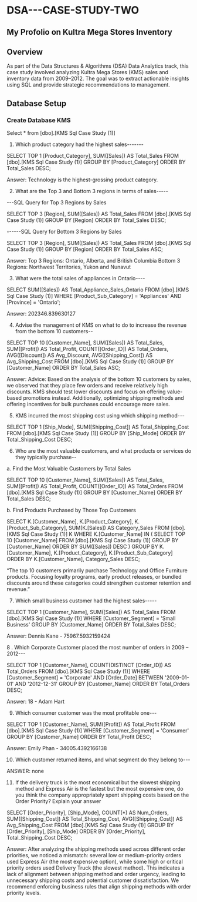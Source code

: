 # DSA---CASE-STUDY-TWO
## My Profolio on Kultra Mega Stores Inventory

## Overview
As part of the Data Structures & Algorithms (DSA) Data Analytics track, this case study involved analyzing Kultra Mega Stores (KMS) sales and inventory data from 2009–2012. The goal was to extract actionable insights using SQL and provide strategic recommendations to management.

## Database Setup

### Create Database KMS

Select * from [dbo].[KMS Sql Case Study (1)]

1. Which product category had the highest sales-------

SELECT TOP 1
    [Product_Category],
    SUM([Sales]) AS Total_Sales
FROM
   [dbo].[KMS Sql Case Study (1)]
GROUP BY
    [Product_Category]
ORDER BY
    Total_Sales DESC;

Answer: Technology is the highest-grossing product category.

2. What are the Top 3 and Bottom 3 regions in terms of sales-----

---SQL Query for Top 3 Regions by Sales

SELECT TOP 3
    [Region],
    SUM([Sales]) AS Total_Sales
FROM
    [dbo].[KMS Sql Case Study (1)]
GROUP BY
    [Region]
ORDER BY
    Total_Sales DESC;

------SQL Query for Bottom 3 Regions by Sales

SELECT TOP 3
    [Region],
    SUM([Sales]) AS Total_Sales
FROM
    [dbo].[KMS Sql Case Study (1)]
GROUP BY
    [Region]
ORDER BY
    Total_Sales ASC;

Answer: Top 3 Regions: Ontario, Alberta, and British Columbia
Bottom 3 Regions: Northwest Territories, Yukon and Nunavut

3. What were the total sales of appliances in Ontario----

SELECT 
    SUM([Sales]) AS Total_Appliance_Sales_Ontario
FROM 
    [dbo].[KMS Sql Case Study (1)]
WHERE 
    [Product_Sub_Category] = 'Appliances'
    AND [Province] = 'Ontario';

Answer: 202346.839630127

4. Advise the management of KMS on what to do to increase the revenue from the bottom 10 customers--

SELECT TOP 10
    [Customer_Name],
    SUM([Sales]) AS Total_Sales,
    SUM([Profit]) AS Total_Profit,
    COUNT([Order_ID]) AS Total_Orders,
    AVG([Discount]) AS Avg_Discount,
    AVG([Shipping_Cost]) AS Avg_Shipping_Cost
FROM 
    [dbo].[KMS Sql Case Study (1)]
GROUP BY 
    [Customer_Name]
ORDER BY 
    Total_Sales ASC;

 Answer: Advice: Based on the analysis of the bottom 10 customers by sales, we observed that they place few orders and receive relatively high discounts. 
KMS should test lower discounts and focus on offering value-based promotions instead. 
Additionally, optimizing shipping methods and offering incentives for bulk purchases could encourage more sales.

5. KMS incurred the most shipping cost using which shipping method---

SELECT TOP 1
    [Ship_Mode],
    SUM([Shipping_Cost]) AS Total_Shipping_Cost
FROM 
    [dbo].[KMS Sql Case Study (1)]
GROUP BY 
    [Ship_Mode]
ORDER BY 
    Total_Shipping_Cost DESC;

6. Who are the most valuable customers, and what products or services do they typically purchase--

a. Find the Most Valuable Customers by Total Sales

SELECT TOP 10
    [Customer_Name],
    SUM([Sales]) AS Total_Sales,
    SUM([Profit]) AS Total_Profit,
    COUNT([Order_ID]) AS Total_Orders
FROM 
   [dbo].[KMS Sql Case Study (1)]
GROUP BY 
    [Customer_Name]
ORDER BY 
    Total_Sales DESC;

b. Find Products Purchased by Those Top Customers

SELECT 
    K.[Customer_Name],
    K.[Product_Category],
    K.[Product_Sub_Category],
    SUM(K.[Sales]) AS Category_Sales
FROM 
    [dbo].[KMS Sql Case Study (1)] K
WHERE 
    K.[Customer_Name] IN (
        SELECT TOP 10 [Customer_Name]
        FROM [dbo].[KMS Sql Case Study (1)]
        GROUP BY [Customer_Name]
        ORDER BY SUM([Sales]) DESC
    )
GROUP BY 
    K.[Customer_Name],
    K.[Product_Category],
    K.[Product_Sub_Category]
ORDER BY 
    K.[Customer_Name], Category_Sales DESC;

“The top 10 customers primarily purchase Technology and Office Furniture products. Focusing loyalty programs, early product releases, or 
bundled discounts around these categories could strengthen customer retention and revenue.”

7. Which small business customer had the highest sales-----

SELECT TOP 1
    [Customer_Name],
    SUM([Sales]) AS Total_Sales
FROM 
    [dbo].[KMS Sql Case Study (1)]
WHERE 
    [Customer_Segment] = 'Small Business'
GROUP BY 
    [Customer_Name]
ORDER BY 
    Total_Sales DESC;

 Answer: Dennis Kane - 75967.5932159424

8 . Which Corporate Customer placed the most number of orders in 2009 – 2012---

SELECT TOP 1
    [Customer_Name],
    COUNT(DISTINCT [Order_ID]) AS Total_Orders
FROM 
    [dbo].[KMS Sql Case Study (1)]
WHERE 
    [Customer_Segment] = 'Corporate'
    AND [Order_Date] BETWEEN '2009-01-01' AND '2012-12-31'
GROUP BY 
    [Customer_Name]
ORDER BY 
    Total_Orders DESC;

Answer: 18 - Adam Hart

9. Which consumer customer was the most profitable one---

SELECT TOP 1
    [Customer_Name],
    SUM([Profit]) AS Total_Profit
FROM 
    [dbo].[KMS Sql Case Study (1)]
WHERE 
    [Customer_Segment] = 'Consumer'
GROUP BY 
    [Customer_Name]
ORDER BY 
    Total_Profit DESC;

Answer: Emily Phan - 34005.4392166138

10. Which customer returned items, and what segment do they belong to---

ANSWER: none

11. If the delivery truck is the most economical but the slowest shipping method and Express Air is the fastest but the most expensive one, do you think the company
appropriately spent shipping costs based on the Order Priority? Explain your answer

SELECT
    [Order_Priority],
    [Ship_Mode],
    COUNT(*) AS Num_Orders,
    SUM([Shipping_Cost]) AS Total_Shipping_Cost,
    AVG([Shipping_Cost]) AS Avg_Shipping_Cost
FROM 
    [dbo].[KMS Sql Case Study (1)]
GROUP BY 
    [Order_Priority], [Ship_Mode]
ORDER BY 
    [Order_Priority], Total_Shipping_Cost DESC;


Answer: After analyzing the shipping methods used across different order priorities, we noticed a mismatch: several low or medium-priority orders used Express Air (the most expensive option), 
while some high or critical priority orders used Delivery Truck (the slowest method). This indicates a lack of alignment between shipping method and order urgency, 
leading to unnecessary shipping costs and potential customer dissatisfaction. We recommend enforcing business rules that align shipping methods with order priority levels.
